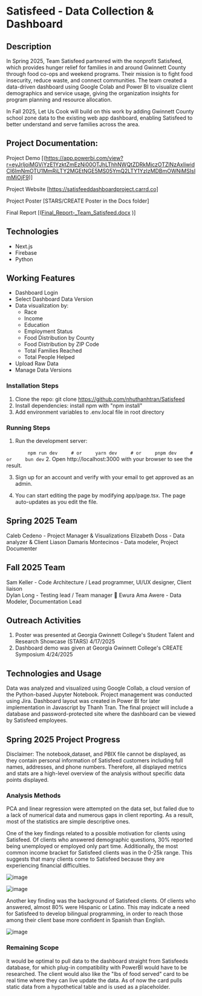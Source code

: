 # Satisfeed - Data Collection & Dashboard

## Description  
In Spring 2025, Team Satisfeed partnered with the nonprofit Satisfeed, which provides hunger relief for families in and around Gwinnett County through food co-ops and weekend programs. Their mission is to fight food insecurity, reduce waste, and connect communities. The team created a data-driven dashboard using Google Colab and Power BI to visualize client demographics and service usage, giving the organization insights for program planning and resource allocation.



In Fall 2025, Let Us Cook will build on this work by adding Gwinnett County school zone data to the existing web app dashboard, enabling Satisfeed to better understand and serve families across the area.

## Project Documentation:
Project Demo [(https://app.powerbi.com/view?r=eyJrIjoiMGViYzE1YzktZmEzNi00OTJhLThhNWQtZDRkMjczOTZlNzAxIiwidCI6ImNmOTU1MmRiLTY2MGEtNGE5MS05YmQ2LTY1YzIzMDBmOWNiMSIsImMiOjF9)]

Project Website [https://satisfeeddashboardproject.carrd.co] 

Project Poster [STARS/CREATE Poster in the Docs folder] 

Final Report [([Final_Report-_Team_Satisfeed.docx](https://github.com/user-attachments/files/20028096/Final_Report-_Team_Satisfeed.docx)
)]

## Technologies
- Next.js
- Firebase
- Python

## Working Features
- Dashboard Login
- Select Dashboard Data Version
- Data visualization by:
   - Race
   - Income
   - Education
   - Employment Status
   - Food Distribution by County
   - Food Distribution by ZIP Code
   - Total Families Reached
   - Total People Helped
- Upload Raw Data
- Manage Data Versions

### Installation Steps
1. Clone the repo: git clone https://github.com/nhuthanhtran/Satisfeed
2. Install dependencies: install npm with "npm install"
3. Add environment variables to .env.local file in root directory


### Running Steps
1. Run the development server:
   
    ```
    npm run dev
    # or
    yarn dev
    # or
    pnpm dev
    # or
    bun dev
    ```
2. Open http://localhost:3000 with your browser to see the result.

3. Sign up for an account and verify with your email to get approved as an admin.

4. You can start editing the page by modifying app/page.tsx. The page auto-updates as you edit the file.

## Spring 2025 Team
Caleb Cedeno - Project Manager & Visualizations 
Elizabeth Doss - Data analyzer & Client Liason 
Damaris Montecinos - Data modeler, Project Documenter

## Fall 2025 Team
Sam Keller - Code Architecture / Lead programmer, UI/UX designer, Client liaison <br>
Dylan Long - Testing lead / Team manager 🦉
Ewura Ama Awere - Data Modeler, Documentation Lead 

## Outreach Activities

1. Poster was presented at Georgia Gwinnett College's Student Talent and Research Showcase (STARS) 4/17/2025
2. Dashboard demo was given at Georgia Gwinnett College's CREATE Symposium 4/24/2025

## Technologies and Usage

Data was analyzed and visualized using Google Collab, a cloud version of the Python-based Jupyter Notebook. Project management was conducted using Jira. Dashboard
layout was created in Power BI for later implementation in Javascript by Thanh Tran. The final project will include a database and password-protected site where the 
dashboard can be viewed by Satisfeed employees.

## Spring 2025 Project Progress

Disclaimer: The notebook,dataset, and PBIX file cannot be displayed, as they contain personal information of Satisfeed customers including full names, addresses, and phone numbers. Therefore, all displayed metrics and stats are a high-level overview of the analysis without specific data points displayed.

### Analysis Methods
PCA and linear regression were attempted on the data set, but failed due to a lack of numerical data and numerous gaps in client reporting. As a result, most of the 
statistics are simple descriptive ones.

One of the key findings related to a possible motivation for clients using Satisfeed. Of clients who answered demographic questions, 30% reported being unemployed or 
employed only part time. Additionally, the most common income bracket for Satisfeed clients was in the 0-25k range. This suggests that many clients come to Satisfeed 
because they are experiencing financial difficulties.

![image](https://github.com/user-attachments/assets/e4c9e069-d946-4a56-89da-ae47d1f9da80)

![image](https://github.com/user-attachments/assets/08eda490-98dd-49db-bcc2-87bc438ee648)

Another key finding was the background of Satisfeed clients. Of clients who answered, almost 80% were Hispanic or Latino. This may indicate a need for Satisfeed to 
develop bilingual programming, in order to reach those among their client base more confident in Spanish than English.

![image](https://github.com/user-attachments/assets/91d3c0d2-ee81-4221-aaa0-cd337eb5fbde)


### Remaining Scope
It would be optimal to pull data to the dashboard straight from Satisfeeds database, for which plug-in compatibility with PowerBI would have to be researched. The 
client would also like the "lbs of food served" card to be real time where they can live update the data. As of now the card pulls static data from a hypothetical table 
and is used as a placeholder.



